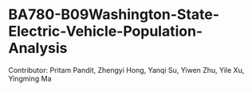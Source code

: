 # BA780-B09Washington-State-Electric-Vehicle-Population-Analysis
Contributor: Pritam Pandit, Zhengyi Hong, Yanqi Su, Yiwen Zhu, Yile Xu, Yingming Ma
